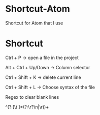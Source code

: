 # Shortcut-Atom
Shortcut for Atom that I use 

# Shortcut

Ctrl + P  -> open a file in the project

Alt + Ctrl + Up/Down -> Column selector

Ctrl + Shift + K -> delete current line

Ctrl + Shift + L -> Choose syntax of the file

Regex to clear blank lines

^(?:[\t ]*(?:\r?\n|\r))+
